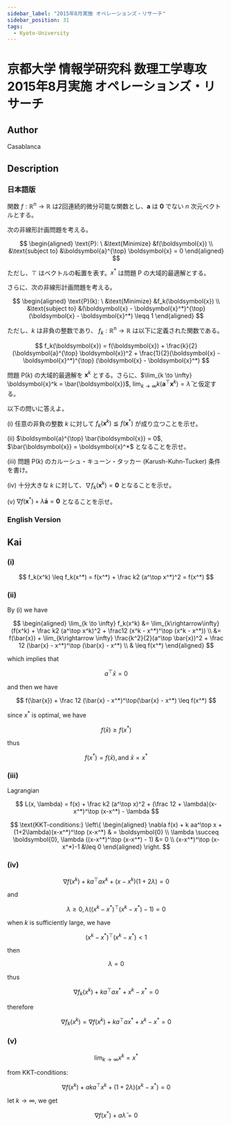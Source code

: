 ```yaml
---
sidebar_label: "2015年8月実施 オペレーションズ・リサーチ"
sidebar_position: 31
tags:
  - Kyoto-University
---
```

# 京都大学 情報学研究科 数理工学専攻 2015年8月実施 オペレーションズ・リサーチ

## **Author**
Casablanca

## **Description**
### 日本語版
関数 $f : \mathbb{R}^n \rightarrow \mathbb{R}$ は2回連続的微分可能な関数とし、$\boldsymbol{a}$ は $\boldsymbol{0}$ でない $n$ 次元ベクトルとする。

次の非線形計画問題を考える。

$$
\begin{aligned}
\text{P}: \ &\text{Minimize} &f(\boldsymbol{x}) \\
&\text{subject to} &\boldsymbol{a}^{\top} \boldsymbol{x} = 0
\end{aligned}
$$

ただし、$\top$ はベクトルの転置を表す。$x^*$ は問題 P の大域的最適解とする。

さらに、次の非線形計画問題を考える。

$$
\begin{aligned}
\text{P}(k): \ &\text{Minimize} &f_k(\boldsymbol{x}) \\
&\text{subject to} &(\boldsymbol{x} - \boldsymbol{x}^*)^{\top} (\boldsymbol{x} - \boldsymbol{x}^*) \leqq 1
\end{aligned}
$$

ただし、$k$ は非負の整数であり、 $f_k : \mathbb{R}^n \rightarrow \mathbb{R}$ は以下に定義された関数である。

$$
f_k(\boldsymbol{x}) = f(\boldsymbol{x}) + \frac{k}{2} (\boldsymbol{a}^{\top} \boldsymbol{x})^2 + \frac{1}{2}(\boldsymbol{x} - \boldsymbol{x}^*)^{\top} (\boldsymbol{x} - \boldsymbol{x}^*)
$$

問題 $\text{P}(k)$ の大域的最適解を $\boldsymbol{x}^k$ とする。さらに、$\lim_{k \to \infty} \boldsymbol{x}^k = \bar{\boldsymbol{x}}$, $\lim_{k \to \infty} k(\boldsymbol{a}^{\top} \boldsymbol{x}^k) = \bar{\lambda}$ と仮定する。

以下の問いに答えよ。

(i) 任意の非負の整数 $k$ に対して $f_k(\boldsymbol{x}^k) \leqq f(\boldsymbol{x}^*)$ が成り立つことを示せ。

(ii) $\boldsymbol{a}^{\top} \bar{\boldsymbol{x}} = 0$, $\bar{\boldsymbol{x}} = \boldsymbol{x}^*$ となることを示せ。

(iii) 問題 $\text{P}(k)$ のカルーシュ・キューン・タッカー (Karush-Kuhn-Tucker) 条件を書け。

(iv) 十分大きな $k$ に対して、$\nabla f_k(\boldsymbol{x}^k) = \boldsymbol{0}$ となることを示せ。

(v) $\nabla f(\boldsymbol{x}^*) + \bar{\lambda} \boldsymbol{a} = \boldsymbol{0}$ となることを示せ。

### English Version

## **Kai**
### (i)

$$
f_k(x^k) \leq f_k(x^*) = f(x^*) + \frac k2 (a^\top x^*)^2 = f(x^*)
$$

### (ii)
By (i) we have

$$
\begin{aligned}
    \lim_{k \to \infty} f_k(x^k) &= \lim_{k\rightarrow\infty} (f(x^k) + \frac k2 (a^\top x^k)^2 + \frac12 (x^k - x^*)^\top (x^k - x^*)) \\
    &= f(\bar{x}) + \lim_{k\rightarrow \infty} \frac{k^2}{2}(a^\top \bar{x})^2 + \frac 12 (\bar{x} - x^*)^\top (\bar{x} - x^*) \\
    & \leq f(x^*)
\end{aligned}
$$

which implies that

$$
a^\top \bar{x} = 0
$$

and then we have

$$
f(\bar{x}) + \frac 12 (\bar{x} - x^*)^\top(\bar{x} - x^*) \leq f(x^*)
$$

since $x^*$ is optimal, we have

$$
f(\bar{x}) \geq f(x^*)
$$

thus

$$
f(x^*) = f(\bar{x}), \text{and } \bar{x}=x^*
$$ 

### (iii)
Lagrangian

$$
L(x, \lambda) = f(x) + \frac k2 (a^\top x)^2 + (\frac 12 + \lambda)(x-x^*)^\top (x-x^*) - \lambda
$$

$$
\text{KKT-conditions:} \left\{
\begin{aligned}
\nabla f(x) + k aa^\top x + (1+2\lambda)(x-x^*)^\top (x-x^*) & = \boldsymbol{0} \\
\lambda \succeq  \boldsymbol{0}, \lambda ((x-x^*)^\top (x-x^*) - 1) &= 0 \\
(x-x^*)^\top (x-x^*)-1 &\leq 0
\end{aligned}
\right.
$$

### (iv)
$$
\nabla f(x^k) + k a^\top a x^k + (x-x^k)(1+2\lambda) = 0
$$

and

$$
\lambda \geq 0, \lambda ((x^k - x^*)^\top(x^k - x^*)-1) = 0
$$

when $k$ is sufficiently large, we have

$$
(x^k - x^*)^\top (x^k - x^*)<1
$$

then

$$
\lambda = 0
$$

thus 

$$
\nabla f_k(x^k) + ka^\top a x^* + x^k - x^* = 0
$$

therefore

$$
\nabla f_k(x^k) = \nabla f(x^k) + ka^\top a x^* + x^k - x^* = 0
$$

### (v)

$$
\lim_{k \to \infty}x^k = x^*
$$

from KKT-conditions:

$$
\nabla f(x^k) + aka^\top x^k + (1+2\lambda)(x^k - x^*) = 0
$$

let $k \to \infty$, we get

$$
\nabla f(x^*) + a \bar{\lambda} = 0
$$
